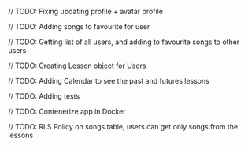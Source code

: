 // TODO: Fixing updating profile + avatar profile

// TODO: Adding songs to favourite for user

// TODO: Getting list of all users, and adding to favourite songs to other users

// TODO: Creating Lesson object for Users

// TODO: Adding Calendar to see the past and futures lessons

// TODO: Adding tests

// TODO: Contenerize app in Docker

// TODO: RLS Policy on songs table, users can get only songs from the lessons
